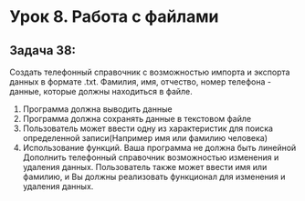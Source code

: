  
# Урок 8. Работа с файлами
## Задача 38: 
 Создать телефонный справочник с возможностью импорта и экспорта данных в формате .txt. Фамилия, имя, отчество, номер
 телефона - данные, которые должны находиться в файле.
 1. Программа должна выводить данные
 2. Программа должна сохранять данные в текстовом файле
 3. Пользователь может ввести одну из характеристик для поиска определенной записи(Например имя или фамилию человека)
 4. Использование функций. Ваша программа не должна быть линейной
  Дополнить телефонный справочник возможностью изменения и удаления данных.
 Пользователь также может ввести имя или фамилию, и Вы должны реализовать функционал
 для изменения и удаления данных.
